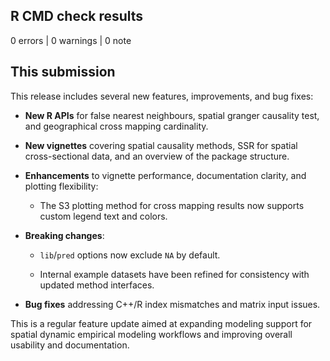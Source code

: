 ## R CMD check results

0 errors | 0 warnings | 0 note

## This submission

This release includes several new features, improvements, and bug fixes:

* **New R APIs** for false nearest neighbours, spatial granger causality test, and geographical cross mapping cardinality.

* **New vignettes** covering spatial causality methods, SSR for spatial cross-sectional data, and an overview of the package structure.

* **Enhancements** to vignette performance, documentation clarity, and plotting flexibility:
  
  * The S3 plotting method for cross mapping results now supports custom legend text and colors.

* **Breaking changes**:

  * `lib`/`pred` options now exclude `NA` by default.
  
  * Internal example datasets have been refined for consistency with updated method interfaces.
  
* **Bug fixes** addressing C++/R index mismatches and matrix input issues.

This is a regular feature update aimed at expanding modeling support for spatial dynamic empirical modeling workflows and improving overall usability and documentation.


